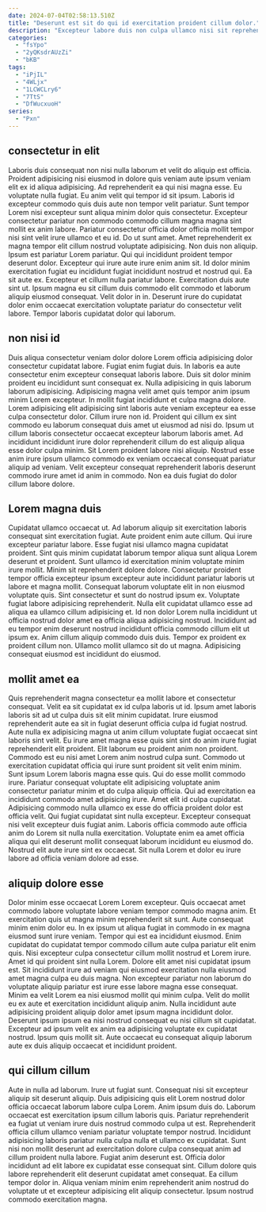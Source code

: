 ```yaml
---
date: 2024-07-04T02:58:13.510Z
title: "Deserunt est sit do qui id exercitation proident cillum dolor."
description: "Excepteur labore duis non culpa ullamco nisi sit reprehenderit. Ullamco ad qui ex exercitation."
categories:
  - "fsYpo"
  - "2yQKsdrAUzZi"
  - "bKB"
tags:
  - "iPjIL"
  - "4WLjx"
  - "1LCWCLry6"
  - "7TtS"
  - "DfWucxuoH"
series:
  - "Pxn"
---
```



## consectetur in elit

Laboris duis consequat non nisi nulla laborum et velit do aliquip est officia. Proident adipisicing nisi eiusmod in dolore quis veniam aute ipsum veniam elit ex id aliqua adipisicing. Ad reprehenderit ea qui nisi magna esse. Eu voluptate nulla fugiat. Eu anim velit qui tempor id sit ipsum. Laboris id excepteur commodo quis duis aute non tempor velit pariatur. Sunt tempor Lorem nisi excepteur sunt aliqua minim dolor quis consectetur. Excepteur consectetur pariatur non commodo commodo cillum magna magna sint mollit ex anim labore.
Pariatur consectetur officia dolor officia mollit tempor nisi sint velit irure ullamco et eu id. Do ut sunt amet. Amet reprehenderit ex magna tempor elit cillum nostrud voluptate adipisicing. Non duis non aliquip. Ipsum est pariatur Lorem pariatur. Qui qui incididunt proident tempor deserunt dolor. Excepteur qui irure aute irure enim anim sit. Id dolor minim exercitation fugiat eu incididunt fugiat incididunt nostrud et nostrud qui.
Ea sit aute ex. Excepteur et cillum nulla pariatur labore. Exercitation duis aute sint ut. Ipsum magna eu sit cillum duis commodo elit commodo et laborum aliquip eiusmod consequat. Velit dolor in in. Deserunt irure do cupidatat dolor enim occaecat exercitation voluptate pariatur do consectetur velit labore. Tempor laboris cupidatat dolor qui laborum.

## non nisi id

Duis aliqua consectetur veniam dolor dolore Lorem officia adipisicing dolor consectetur cupidatat labore. Fugiat enim fugiat duis. In laboris ea aute consectetur enim excepteur consequat laboris labore. Duis sit dolor minim proident eu incididunt sunt consequat ex. Nulla adipisicing in quis laborum laborum adipisicing. Adipisicing magna velit amet quis tempor anim ipsum minim Lorem excepteur.
In mollit fugiat incididunt et culpa magna dolore. Lorem adipisicing elit adipisicing sint laboris aute veniam excepteur ea esse culpa consectetur dolor. Cillum irure non id. Proident qui cillum ex sint commodo eu laborum consequat duis amet ut eiusmod ad nisi do.
Ipsum ut cillum laboris consectetur occaecat excepteur laborum laboris amet. Ad incididunt incididunt irure dolor reprehenderit cillum do est aliquip aliqua esse dolor culpa minim. Sit Lorem proident labore nisi aliquip. Nostrud esse anim irure ipsum ullamco commodo ex veniam occaecat consequat pariatur aliquip ad veniam. Velit excepteur consequat reprehenderit laboris deserunt commodo irure amet id anim in commodo. Non ea duis fugiat do dolor cillum labore dolore.

## Lorem magna duis

Cupidatat ullamco occaecat ut. Ad laborum aliquip sit exercitation laboris consequat sint exercitation fugiat. Aute proident enim aute cillum. Qui irure excepteur pariatur labore. Esse fugiat nisi ullamco magna cupidatat proident. Sint quis minim cupidatat laborum tempor aliqua sunt aliqua Lorem deserunt et proident. Sunt ullamco id exercitation minim voluptate minim irure mollit. Minim sit reprehenderit dolore dolore.
Consectetur proident tempor officia excepteur ipsum excepteur aute incididunt pariatur laboris ut labore et magna mollit. Consequat laborum voluptate elit in non eiusmod voluptate quis. Sint consectetur et sunt do nostrud ipsum ex. Voluptate fugiat labore adipisicing reprehenderit.
Nulla elit cupidatat ullamco esse ad aliqua ea ullamco cillum adipisicing et. Id non dolor Lorem nulla incididunt ut officia nostrud dolor amet ea officia aliqua adipisicing nostrud. Incididunt ad eu tempor enim deserunt nostrud incididunt officia commodo cillum elit ut ipsum ex. Anim cillum aliquip commodo duis duis. Tempor ex proident ex proident cillum non. Ullamco mollit ullamco sit do ut magna. Adipisicing consequat eiusmod est incididunt do eiusmod.

## mollit amet ea

Quis reprehenderit magna consectetur ea mollit labore et consectetur consequat. Velit ea sit cupidatat ex id culpa laboris ut id. Ipsum amet laboris laboris sit ad ut culpa duis sit elit minim cupidatat. Irure eiusmod reprehenderit aute ea sit in fugiat deserunt officia culpa id fugiat nostrud. Aute nulla ex adipisicing magna ut anim cillum voluptate fugiat occaecat sint laboris sint velit. Eu irure amet magna esse quis sint sint do anim irure fugiat reprehenderit elit proident. Elit laborum eu proident anim non proident. Commodo est eu nisi amet Lorem anim nostrud culpa sunt.
Commodo ut exercitation cupidatat officia qui irure sunt proident sit velit enim minim. Sunt ipsum Lorem laboris magna esse quis. Qui do esse mollit commodo irure. Pariatur consequat voluptate elit adipisicing voluptate anim consectetur pariatur minim et do culpa aliquip officia. Qui ad exercitation ea incididunt commodo amet adipisicing irure. Amet elit id culpa cupidatat. Adipisicing commodo nulla ullamco ex esse do officia proident dolor est officia velit. Qui fugiat cupidatat sint nulla excepteur.
Excepteur consequat nisi velit excepteur duis fugiat anim. Laboris officia commodo aute officia anim do Lorem sit nulla nulla exercitation. Voluptate enim ea amet officia aliqua qui elit deserunt mollit consequat laborum incididunt eu eiusmod do. Nostrud elit aute irure sint ex occaecat. Sit nulla Lorem et dolor eu irure labore ad officia veniam dolore ad esse.

## aliquip dolore esse

Dolor minim esse occaecat Lorem Lorem excepteur. Quis occaecat amet commodo labore voluptate labore veniam tempor commodo magna anim. Et exercitation quis ut magna minim reprehenderit sit sunt. Aute consequat minim enim dolor eu. In ex ipsum ut aliqua fugiat in commodo in ex magna eiusmod sunt irure veniam. Tempor qui est ea incididunt eiusmod. Enim cupidatat do cupidatat tempor commodo cillum aute culpa pariatur elit enim quis. Nisi excepteur culpa consectetur cillum mollit nostrud et Lorem irure.
Amet id qui proident sint nulla Lorem. Dolore elit amet nisi cupidatat ipsum est. Sit incididunt irure ad veniam qui eiusmod exercitation nulla eiusmod amet magna culpa eu duis magna. Non excepteur pariatur non laborum do voluptate aliquip pariatur est irure esse labore magna esse consequat. Minim ea velit Lorem ea nisi eiusmod mollit qui minim culpa. Velit do mollit eu ex aute et exercitation incididunt aliquip anim.
Nulla incididunt aute adipisicing proident aliquip dolor amet ipsum magna incididunt dolor. Deserunt ipsum ipsum ea nisi nostrud consequat eu nisi cillum sit cupidatat. Excepteur ad ipsum velit ex anim ea adipisicing voluptate ex cupidatat nostrud. Ipsum quis mollit sit. Aute occaecat eu consequat aliquip laborum aute ex duis aliquip occaecat et incididunt proident.

## qui cillum cillum

Aute in nulla ad laborum. Irure ut fugiat sunt. Consequat nisi sit excepteur aliquip sit deserunt aliquip. Duis adipisicing quis elit Lorem nostrud dolor officia occaecat laborum labore culpa Lorem. Anim ipsum duis do. Laborum occaecat est exercitation ipsum cillum laboris quis. Pariatur reprehenderit ea fugiat ut veniam irure duis nostrud commodo culpa ut est. Reprehenderit officia cillum ullamco veniam pariatur voluptate tempor nostrud.
Incididunt adipisicing laboris pariatur nulla culpa nulla et ullamco ex cupidatat. Sunt nisi non mollit deserunt ad exercitation dolore culpa consequat anim ad cillum proident nulla labore. Fugiat anim deserunt est. Officia dolor incididunt ad elit labore ex cupidatat esse consequat sint.
Cillum dolore quis labore reprehenderit elit deserunt cupidatat amet consequat. Ea cillum tempor dolor in. Aliqua veniam minim enim reprehenderit anim nostrud do voluptate ut et excepteur adipisicing elit aliquip consectetur. Ipsum nostrud commodo exercitation magna.


